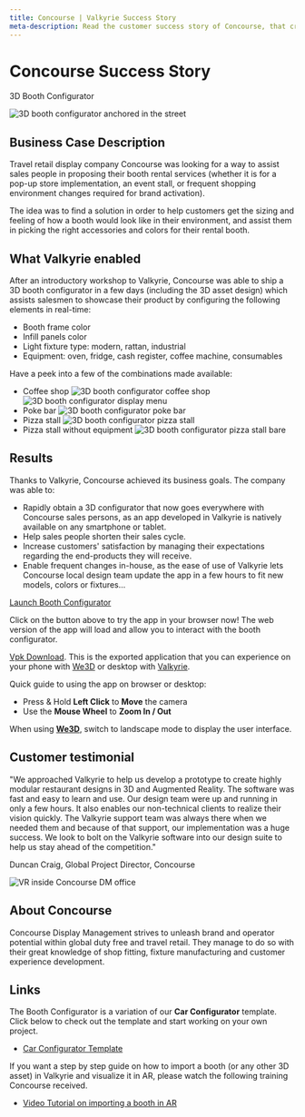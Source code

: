 ```yaml
---
title: Concourse | Valkyrie Success Story
meta-description: Read the customer success story of Concourse, that created a 3D booth configurator in hours using our ready-made template
---
```


# Concourse Success Story

3D Booth Configurator

![3D booth configurator anchored in the street](https://cdn2.talansoft.com/ftp/img/concourse/booth-configurator-1c.jpg)

## Business Case Description
Travel retail display company Concourse was looking for a way to assist sales people in proposing their booth rental services (whether it is for a pop-up store implementation, an event stall, or frequent shopping environment changes required for brand activation).

The idea was to find a solution in order to help customers get the sizing and feeling of how a booth would look like in their environment, and assist them in picking the right accessories and colors for their rental booth.

## What Valkyrie enabled
After an introductory workshop to Valkyrie, Concourse was able to ship a 3D booth configurator in a few days (including the 3D asset design) which assists salesmen to showcase their product by configuring the following elements in real-time:
- Booth frame color
- Infill panels color
- Light fixture type: modern, rattan, industrial
- Equipment: oven, fridge, cash register, coffee machine, consumables

Have a peek into a few of the combinations made available:
- Coffee shop
![3D booth configurator coffee shop](https://cdn2.talansoft.com/ftp/img/concourse/coffee_corner.jpeg)
![3D booth configurator display menu](https://cdn2.talansoft.com/ftp/img/concourse/booth-configurator-3.jpg)
- Poke bar
![3D booth configurator poke bar](https://cdn2.talansoft.com/ftp/img/concourse/poke_bar.jpeg)
- Pizza stall
![3D booth configurator pizza stall](https://cdn2.talansoft.com/ftp/img/concourse/pizzeria.jpeg)
- Pizza stall without equipment
![3D booth configurator pizza stall bare](https://cdn2.talansoft.com/ftp/img/concourse/booth-configurator-7.jpg)

## Results
Thanks to Valkyrie, Concourse achieved its business goals. The company was able to:
- Rapidly obtain a 3D configurator that now goes everywhere with Concourse sales persons, as an app developed in Valkyrie is natively available on any smartphone or tablet.
- Help sales people shorten their sales cycle.
- Increase customers' satisfaction by managing their expectations regarding the end-products they will receive.
- Enable frequent changes in-house, as the ease of use of Valkyrie lets Concourse local design team update the app in a few hours to fit new models, colors or fixtures...

<a class="btn btn-primary umami--click--bt_launch_booth_configurator" href="/vlk/samples/booth-configurator/booth_config_v1.vpk" target="_blank">Launch Booth Configurator</a>

Click on the button above to try the app in your browser now! The web version of the app will load and allow you to interact with the booth configurator.

[Vpk Download](https://cdn2.talansoft.com/ftp/samples/booth_config_v1.vpk). This is the exported application that you can experience on your phone with [We3D](/vlk/downloads#we3d) or desktop with [Valkyrie](/vlk/downloads#vlk).

Quick guide to using the app on browser or desktop:
- Press & Hold **Left Click** to **Move** the camera
- Use the **Mouse Wheel** to **Zoom In / Out**

When using **[We3D](/vlk/downloads#we3d)**, switch to landscape mode to display the user interface.

## Customer testimonial
"We approached Valkyrie to help us develop a prototype to create highly modular restaurant designs in 3D and Augmented Reality. The software was fast and easy to learn and use. Our design team were up and running in only a few hours. It also enables our non-technical clients to realize their vision quickly.
The Valkyrie support team was always there when we needed them and because of that support, our implementation was a huge success.
We look to bolt on the Valkyrie software into our design suite to help us stay ahead of the competition."

Duncan Craig, Global Project Director, Concourse

![VR inside Concourse DM office](https://cdn2.talansoft.com/ftp/img/concourse/office.jpeg)

## About Concourse
Concourse Display Management strives to unleash brand and operator potential within global duty free and travel retail. They manage to do so with their great knowledge of shop fitting, fixture manufacturing and customer experience development.

## Links
The Booth Configurator is a variation of our **Car Configurator** template. Click below to check out the template and start working on your own project.
- [Car Configurator Template](../VlkSamples/Car-Configurator)

If you want a step by step guide on how to import a booth (or any other 3D asset) in Valkyrie and visualize it in AR, please watch the following training Concourse received.
- [Video Tutorial on importing a booth in AR](https://youtu.be/8APB9Y7grtM)
